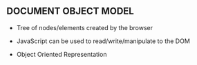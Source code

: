 ## DOCUMENT OBJECT MODEL

- Tree of nodes/elements created by the browser

- JavaScript can be used to read/write/manipulate to the DOM

- Object Oriented Representation
